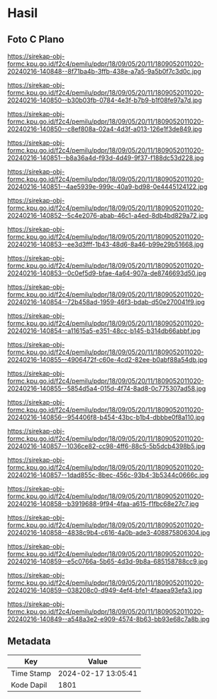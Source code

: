 # Hasil

## Foto C Plano

https://sirekap-obj-formc.kpu.go.id/f2c4/pemilu/pdpr/18/09/05/20/11/1809052011020-20240216-140848--8f71ba4b-3ffb-438e-a7a5-9a5b0f7c3d0c.jpg

https://sirekap-obj-formc.kpu.go.id/f2c4/pemilu/pdpr/18/09/05/20/11/1809052011020-20240216-140850--b30b03fb-0784-4e3f-b7b9-b1f08fe97a7d.jpg

https://sirekap-obj-formc.kpu.go.id/f2c4/pemilu/pdpr/18/09/05/20/11/1809052011020-20240216-140850--c8ef808a-02a4-4d3f-a013-126e1f3de849.jpg

https://sirekap-obj-formc.kpu.go.id/f2c4/pemilu/pdpr/18/09/05/20/11/1809052011020-20240216-140851--b8a36a4d-f93d-4d49-9f37-f188dc53d228.jpg

https://sirekap-obj-formc.kpu.go.id/f2c4/pemilu/pdpr/18/09/05/20/11/1809052011020-20240216-140851--4ae5939e-999c-40a9-bd98-0e4445124122.jpg

https://sirekap-obj-formc.kpu.go.id/f2c4/pemilu/pdpr/18/09/05/20/11/1809052011020-20240216-140852--5c4e2076-abab-46c1-a4ed-8db4bd829a72.jpg

https://sirekap-obj-formc.kpu.go.id/f2c4/pemilu/pdpr/18/09/05/20/11/1809052011020-20240216-140853--ee3d3fff-1b43-48d6-8a46-b99e29b51668.jpg

https://sirekap-obj-formc.kpu.go.id/f2c4/pemilu/pdpr/18/09/05/20/11/1809052011020-20240216-140853--0c0ef5d9-bfae-4a64-907a-de8746693d50.jpg

https://sirekap-obj-formc.kpu.go.id/f2c4/pemilu/pdpr/18/09/05/20/11/1809052011020-20240216-140854--72b458ad-1959-46f3-bdab-d50e270041f9.jpg

https://sirekap-obj-formc.kpu.go.id/f2c4/pemilu/pdpr/18/09/05/20/11/1809052011020-20240216-140854--a11615a5-e351-48cc-b145-b314db66abbf.jpg

https://sirekap-obj-formc.kpu.go.id/f2c4/pemilu/pdpr/18/09/05/20/11/1809052011020-20240216-140855--4906472f-c60e-4cd2-82ee-b0abf88a54db.jpg

https://sirekap-obj-formc.kpu.go.id/f2c4/pemilu/pdpr/18/09/05/20/11/1809052011020-20240216-140855--5854d5a4-015d-4f74-8ad8-0c775307ad58.jpg

https://sirekap-obj-formc.kpu.go.id/f2c4/pemilu/pdpr/18/09/05/20/11/1809052011020-20240216-140856--954406f8-b454-43bc-b1b4-dbbbe0f8a110.jpg

https://sirekap-obj-formc.kpu.go.id/f2c4/pemilu/pdpr/18/09/05/20/11/1809052011020-20240216-140857--1036ce82-cc98-4ff6-88c5-5b5dcb4398b5.jpg

https://sirekap-obj-formc.kpu.go.id/f2c4/pemilu/pdpr/18/09/05/20/11/1809052011020-20240216-140857--1dad855c-8bec-456c-93b4-3b5344c0666c.jpg

https://sirekap-obj-formc.kpu.go.id/f2c4/pemilu/pdpr/18/09/05/20/11/1809052011020-20240216-140858--b3919688-9f94-4faa-a615-f1fbc68e27c7.jpg

https://sirekap-obj-formc.kpu.go.id/f2c4/pemilu/pdpr/18/09/05/20/11/1809052011020-20240216-140858--4838c9b4-c616-4a0b-ade3-408875806304.jpg

https://sirekap-obj-formc.kpu.go.id/f2c4/pemilu/pdpr/18/09/05/20/11/1809052011020-20240216-140859--e5c0766a-5b65-4d3d-9b8a-685158788cc9.jpg

https://sirekap-obj-formc.kpu.go.id/f2c4/pemilu/pdpr/18/09/05/20/11/1809052011020-20240216-140859--038208c0-d949-4ef4-bfe1-4faaea93efa3.jpg

https://sirekap-obj-formc.kpu.go.id/f2c4/pemilu/pdpr/18/09/05/20/11/1809052011020-20240216-140849--a548a3e2-e909-4574-8b63-bb93e68c7a8b.jpg


## Metadata

| Key        | Value               |
| ---------- | ------------------- |
| Time Stamp | 2024-02-17 13:05:41 |
| Kode Dapil | 1801                |



